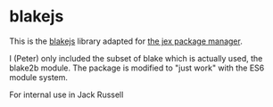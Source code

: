 # blakejs

This is the [blakejs](https://www.npmjs.com/package/blakejs) library adapted
for [the jex package manager](../../utils/jex).

I (Peter) only included the subset of blake which is actually used, the blake2b
module.  The package is modified to "just work" with the ES6 module system.

For internal use in Jack Russell

